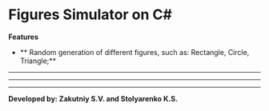 # Figures Simulator on C#

**Features**

* ** Random generation of different figures, such as: Rectangle, Circle, Triangle;**
* ** **
* ** **
* ** **

**Developed by: Zakutniy S.V. and Stolyarenko K.S.**